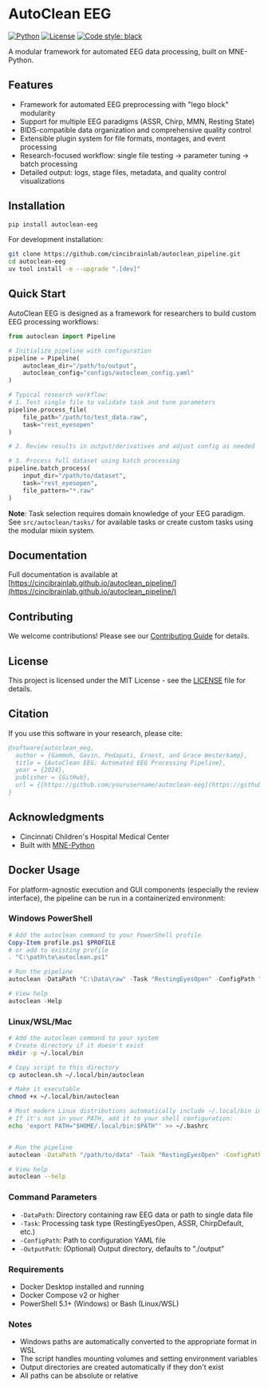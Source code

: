 # AutoClean EEG

[![Python](https://img.shields.io/badge/python-3.10%2B-blue.svg)](https://www.python.org/downloads/)
[![License](https://img.shields.io/badge/license-MIT-green.svg)](LICENSE)
[![Code style: black](https://img.shields.io/badge/code%20style-black-000000.svg)](https://github.com/psf/black)

A modular framework for automated EEG data processing, built on MNE-Python.

## Features

- Framework for automated EEG preprocessing with "lego block" modularity
- Support for multiple EEG paradigms (ASSR, Chirp, MMN, Resting State) 
- BIDS-compatible data organization and comprehensive quality control
- Extensible plugin system for file formats, montages, and event processing
- Research-focused workflow: single file testing → parameter tuning → batch processing
- Detailed output: logs, stage files, metadata, and quality control visualizations

## Installation

```bash
pip install autoclean-eeg
```

For development installation:

```bash
git clone https://github.com/cincibrainlab/autoclean_pipeline.git
cd autoclean-eeg
uv tool install -e --upgrade ".[dev]"
```

## Quick Start

AutoClean EEG is designed as a framework for researchers to build custom EEG processing workflows:

```python
from autoclean import Pipeline

# Initialize pipeline with configuration
pipeline = Pipeline(
    autoclean_dir="/path/to/output",
    autoclean_config="configs/autoclean_config.yaml"
)

# Typical research workflow:
# 1. Test single file to validate task and tune parameters
pipeline.process_file(
    file_path="/path/to/test_data.raw", 
    task="rest_eyesopen"
)

# 2. Review results in output/derivatives and adjust config as needed

# 3. Process full dataset using batch processing
pipeline.batch_process(
    input_dir="/path/to/dataset",
    task="rest_eyesopen",
    file_pattern="*.raw"
)
```

**Note**: Task selection requires domain knowledge of your EEG paradigm. See `src/autoclean/tasks/` for available tasks or create custom tasks using the modular mixin system.

## Documentation

Full documentation is available at [https://cincibrainlab.github.io/autoclean_pipeline/](https://cincibrainlab.github.io/autoclean_pipeline/)

## Contributing

We welcome contributions! Please see our [Contributing Guide](CONTRIBUTING.md) for details.

## License

This project is licensed under the MIT License - see the [LICENSE](LICENSE) file for details.

## Citation

If you use this software in your research, please cite:

```bibtex
@software{autoclean_eeg,
  author = {Gammoh, Gavin, Pedapati, Ernest, and Grace Westerkamp},
  title = {AutoClean EEG: Automated EEG Processing Pipeline},
  year = {2024},
  publisher = {GitHub},
  url = {[https://github.com/yourusername/autoclean-eeg](https://github.com/cincibrainlab/autoclean_pipeline/)}
}
```

## Acknowledgments

- Cincinnati Children's Hospital Medical Center
- Built with [MNE-Python](https://mne.tools/)

## Docker Usage

For platform-agnostic execution and GUI components (especially the review interface), the pipeline can be run in a containerized environment:

### Windows PowerShell

```powershell
# Add the autoclean command to your PowerShell profile
Copy-Item profile.ps1 $PROFILE
# or add to existing profile
. "C:\path\to\autoclean.ps1"

# Run the pipeline
autoclean -DataPath "C:\Data\raw" -Task "RestingEyesOpen" -ConfigPath "C:\configs\autoclean_config.yaml"

# View help
autoclean -Help
```

### Linux/WSL/Mac

```bash
# Add the autoclean command to your system
# Create directory if it doesn't exist
mkdir -p ~/.local/bin

# Copy script to this directory
cp autoclean.sh ~/.local/bin/autoclean

# Make it executable
chmod +x ~/.local/bin/autoclean

# Most modern Linux distributions automatically include ~/.local/bin in PATH
# If it's not in your PATH, add it to your shell configuration:
echo 'export PATH="$HOME/.local/bin:$PATH"' >> ~/.bashrc


# Run the pipeline
autoclean -DataPath "/path/to/data" -Task "RestingEyesOpen" -ConfigPath "/path/to/config.yaml"

# View help
autoclean --help
```

### Command Parameters

- `-DataPath`: Directory containing raw EEG data or path to single data file
- `-Task`: Processing task type (RestingEyesOpen, ASSR, ChirpDefault, etc.)
- `-ConfigPath`: Path to configuration YAML file
- `-OutputPath`: (Optional) Output directory, defaults to "./output"

### Requirements

- Docker Desktop installed and running
- Docker Compose v2 or higher
- PowerShell 5.1+ (Windows) or Bash (Linux/WSL)

### Notes

- Windows paths are automatically converted to the appropriate format in WSL
- The script handles mounting volumes and setting environment variables
- Output directories are created automatically if they don't exist
- All paths can be absolute or relative
